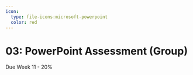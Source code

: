 ```yaml
---
icon:
  type: file-icons:microsoft-powerpoint
  color: red
---
```

# 03: PowerPoint Assessment (Group)

Due Week 11 - 20%